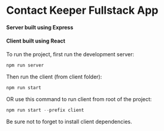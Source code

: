# Contact Keeper Fullstack App

#### Server built using Express

#### Client built using React

To run the project, first run the development server:

```javascript
npm run server
```

Then run the client (from client folder):

```javascript
npm run start
```

OR use this command to run client from root of the project:

```javascript
npm run start --prefix client
```

Be sure not to forget to install client dependencies.
